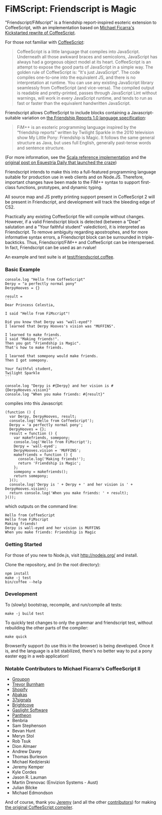 FiMScript: Friendscript is Magic
================================

"Friendscript/FiMscript" is a friendship report-inspired esoteric 
extension to CoffeeScript, with an implementation based on
[Michael Ficarra's Kickstarted rewrite of CoffeeScript](https://github.com/michaelficarra/CoffeeScriptRedux).

For those not familiar with [CoffeeScript](http://coffeescript.org/):

> CoffeeScript is a little language that compiles into JavaScript. Underneath all those awkward braces and semicolons, JavaScript has always had a gorgeous object model at its heart. CoffeeScript is an attempt to expose the good parts of JavaScript in a simple way.
> The golden rule of CoffeeScript is: "It's just JavaScript". The code compiles one-to-one into the equivalent JS, and there is no interpretation at runtime. You can use any existing JavaScript library seamlessly from CoffeeScript (and vice-versa). The compiled output is readable and pretty-printed, passes through JavaScript Lint without warnings, will work in every JavaScript runtime, and tends to run as fast or faster than the equivalent handwritten JavaScript.

Friendscript allows CoffeeScript to include
blocks containing a Javascript-suitable variation on
[the Friendship Reports 1.0 language specification](https://docs.google.com/document/d/1gU-ZROmZu0Xitw_pfC1ktCDvJH5rM85TxxQf5pg_xmg/edit#):

> FiM++ is an esoteric programming language inspired by the “friendship
> reports” written by Twilight Sparkle in the 2010 television show My
> Little Pony: Friendship is Magic. It follows the same general
> structure as Java, but uses full English, generally past-tense words
> and sentence structure.

(For more information, see the 
[Scala reference implementation](https://github.com/KarolS/fimpp)
and the [original post on Equestria Daily that launched the craze](http://www.equestriadaily.com/2012/10/editorial-fim-pony-programming-language.html))

Friendscript intends to make this into a full-featured programming language
suitable for production use in web clients and on Node.JS.
Therefore, important changes have been made to the FiM++ syntax to support
first-class functions, prototypes, and dynamic typing.

All source map and JS pretty printing support 
present in CoffeeScript 2 will be present in Friendscript,
and development will track the bleeding edge of CS2.

Practically any existing CoffeeScript file will compile without changes.
However, if a valid Friendscript block is detected
(between a "Dear" salutation and a "Your faithful student" valediction),
it is interpreted as Friendscript.
To remove ambiguity regarding apostrophes, and for more informative syntax errors,
a Friendscript block can be surrounded in triple-backticks.
Thus, Friendscript/FiM++ and CoffeeScript can be interspersed.
In fact, Friendscript can be used as an rvalue!

An example and test suite is at [test/friendscript.coffee](friendscript/blob/master/test/friendscript.coffee).

### Basic Example

    console.log "Hello from CoffeeScript"
    Derpy = "a perfectly normal pony"
    DerpyHooves = {}

    result =
    ```
    Dear Princess Celestia, 

    I said "Hello from FiMscript"!

    Did you know that Derpy was "wall-eyed"?
    I learned that Derpy Hooves's vision was "MUFFINS".

    I learned to make friends.
    I said "Making friends!".
    Then you got "Friendship is Magic".
    That's how to make friends.

    I learned that somepony would make friends.
    Then I got somepony.

    Your faithful student,
    Twilight Sparkle
    ```

    console.log "Derpy is #{Derpy} and her vision is #{DerpyHooves.vision}"
    console.log "When you make friends: #{result}"

compiles into this Javascript:

    (function () {
      var Derpy, DerpyHooves, result;
      console.log('Hello from CoffeeScript');
      Derpy = 'a perfectly normal pony';
      DerpyHooves = {};
      result = function () {
        var makefriends, somepony;
        console.log('Hello from FiMscript');
        Derpy = 'wall-eyed';
        DerpyHooves.vision = 'MUFFINS';
        makefriends = function () {
          console.log('Making friends!');
          return 'Friendship is Magic';
        };
        somepony = makefriends();
        return somepony;
      }();
      console.log('Derpy is ' + Derpy + ' and her vision is ' + DerpyHooves.vision);
      return console.log('When you make friends: ' + result);
    }());

which outputs on the command line:

    Hello from CoffeeScript
    Hello from FiMscript
    Making friends!
    Derpy is wall-eyed and her vision is MUFFINS
    When you make friends: Friendship is Magic

### Getting Started

For those of you new to Node.js, visit http://nodejs.org/ and install.

Clone the repository, and (in the root directory):

    npm install
    make -j test
    bin/coffee --help

### Development

To (slowly) bootstrap, recompile, and run/compile all tests:

    make -j build test

To quickly test changes to only the grammar and friendscript test, without rebuilding the other parts of the compiler:

    make quick

Browserify support (to use this in the browser) is being developed.
Once it is, and the language is a bit stabilized, there's no better way
to put a pony easter egg in a web application!

### Notable Contributors to Michael Ficarra's CoffeeScript II

* [Groupon](http://groupon.com/)
* [Trevor Burnham](http://trevorburnham.com)
* [Shopify](http://www.shopify.com)
* [Abakas](http://abakas.com)
* [37signals](http://37signals.com)
* [Brightcove](http://www.brightcove.com)
* [Gaslight Software](http://gaslightsoftware.com)
* [Pantheon](https://www.getpantheon.com)
* Benbria
* Sam Stephenson
* Bevan Hunt
* Meryn Stol
* Rob Tsuk
* Dion Almaer
* Andrew Davey
* Thomas Burleson
* Michael Kedzierski
* Jeremy Kemper
* Kyle Cordes
* Jason R. Lauman
* Martin Drenovac (Envizion Systems - Aust)
* Julian Bilcke
* Michael Edmondson

And of course, thank you [Jeremy](https://github.com/jashkenas) (and all the other
[contributors](https://github.com/jashkenas/coffee-script/graphs/contributors))
for making [the original CoffeeScript compiler](https://github.com/jashkenas/coffee-script).
